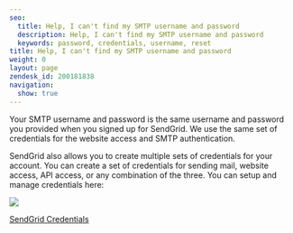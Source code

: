 ```yaml
---
seo:
  title: Help, I can't find my SMTP username and password
  description: Help, I can't find my SMTP username and password
  keywords: password, credentials, username, reset
title: Help, I can't find my SMTP username and password
weight: 0
layout: page
zendesk_id: 200181838
navigation:
  show: true
---
```


Your SMTP username and password is the same username and password you provided when you signed up for SendGrid. We use the same set of credentials for the website access and SMTP authentication.

 

SendGrid also allows you to create multiple sets of credentials for your account. You can create a set of credentials for sending mail, website access, API access, or any combination of the three. You can setup and manage credentials here:

![]({{root_url}}/images/creds.png)

 

[SendGrid Credentials](http://app.sendgrid.com/credentials)

